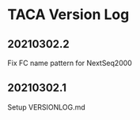 # TACA Version Log

## 20210302.2
Fix FC name pattern for NextSeq2000

## 20210302.1
Setup VERSIONLOG.md
